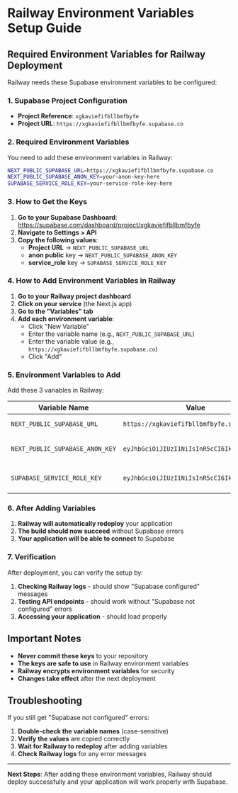 # Railway Environment Variables Setup Guide

## Required Environment Variables for Railway Deployment

Railway needs these Supabase environment variables to be configured:

### 1. Supabase Project Configuration
- **Project Reference**: `xgkaviefifbllbmfbyfe`
- **Project URL**: `https://xgkaviefifbllbmfbyfe.supabase.co`

### 2. Required Environment Variables

You need to add these environment variables in Railway:

```bash
NEXT_PUBLIC_SUPABASE_URL=https://xgkaviefifbllbmfbyfe.supabase.co
NEXT_PUBLIC_SUPABASE_ANON_KEY=your-anon-key-here
SUPABASE_SERVICE_ROLE_KEY=your-service-role-key-here
```

### 3. How to Get the Keys

1. **Go to your Supabase Dashboard**: https://supabase.com/dashboard/project/xgkaviefifbllbmfbyfe
2. **Navigate to Settings > API**
3. **Copy the following values**:
   - **Project URL** → `NEXT_PUBLIC_SUPABASE_URL`
   - **anon public** key → `NEXT_PUBLIC_SUPABASE_ANON_KEY`
   - **service_role** key → `SUPABASE_SERVICE_ROLE_KEY`

### 4. How to Add Environment Variables in Railway

1. **Go to your Railway project dashboard**
2. **Click on your service** (the Next.js app)
3. **Go to the "Variables" tab**
4. **Add each environment variable**:
   - Click "New Variable"
   - Enter the variable name (e.g., `NEXT_PUBLIC_SUPABASE_URL`)
   - Enter the variable value (e.g., `https://xgkaviefifbllbmfbyfe.supabase.co`)
   - Click "Add"

### 5. Environment Variables to Add

Add these 3 variables in Railway:

| Variable Name | Value | Description |
|---------------|-------|-------------|
| `NEXT_PUBLIC_SUPABASE_URL` | `https://xgkaviefifbllbmfbyfe.supabase.co` | Supabase project URL |
| `NEXT_PUBLIC_SUPABASE_ANON_KEY` | `eyJhbGciOiJIUzI1NiIsInR5cCI6IkpXVCJ9...` | Supabase anonymous key |
| `SUPABASE_SERVICE_ROLE_KEY` | `eyJhbGciOiJIUzI1NiIsInR5cCI6IkpXVCJ9...` | Supabase service role key |

### 6. After Adding Variables

1. **Railway will automatically redeploy** your application
2. **The build should now succeed** without Supabase errors
3. **Your application will be able to connect** to Supabase

### 7. Verification

After deployment, you can verify the setup by:
1. **Checking Railway logs** - should show "Supabase configured" messages
2. **Testing API endpoints** - should work without "Supabase not configured" errors
3. **Accessing your application** - should load properly

## Important Notes

- **Never commit these keys** to your repository
- **The keys are safe to use** in Railway environment variables
- **Railway encrypts environment variables** for security
- **Changes take effect** after the next deployment

## Troubleshooting

If you still get "Supabase not configured" errors:
1. **Double-check the variable names** (case-sensitive)
2. **Verify the values** are copied correctly
3. **Wait for Railway to redeploy** after adding variables
4. **Check Railway logs** for any error messages

---

**Next Steps**: After adding these environment variables, Railway should deploy successfully and your application will work properly with Supabase.
